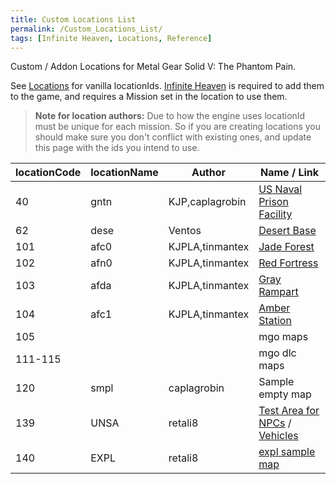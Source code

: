 ```yaml
---
title: Custom Locations List
permalink: /Custom_Locations_List/
tags: [Infinite Heaven, Locations, Reference]
---
```


Custom / Addon Locations for Metal Gear Solid V: The Phantom Pain.

See [Locations](/Locations) for vanilla locationIds. [Infinite Heaven](/Infinite_Heaven) is required to add them to the game, and requires a Mission set in the location to use them.

> **Note for location authors:** Due to how the engine uses locationId must be unique for each mission. So if you are creating locations you should make sure you don't conflict with existing ones, and update this page with the ids you intend to use.

| locationCode | locationName | Author               | Name / Link
| ------------ | ------------ | -------------------- | ----------------------------------------------------- |
| 40           | gntn         | KJP,caplagrobin      | [US Naval Prison Facility](https://www.nexusmods.com/metalgearsolidvtpp/mods/978)
| 62           | dese         | Ventos               | [Desert Base](https://www.nexusmods.com/metalgearsolidvtpp/mods/1237)
| 101          | afc0         | KJPLA,tinmantex      | [Jade Forest](https://www.nexusmods.com/metalgearsolidvtpp/mods/1239)
| 102          | afn0         | KJPLA,tinmantex      | [Red Fortress](https://www.nexusmods.com/metalgearsolidvtpp/mods/1271)
| 103          | afda         | KJPLA,tinmantex      | [Gray Rampart](https://www.nexusmods.com/metalgearsolidvtpp/mods/1251)
| 104          | afc1         | KJPLA,tinmantex      | [Amber Station](https://www.nexusmods.com/metalgearsolidvtpp/mods/1246)
| 105          |              |                      | mgo maps
| 111-115      |              |                      | mgo dlc maps
| 120          | smpl         | caplagrobin          | Sample empty map
| 139          | UNSA         | retali8              | [Test Area for NPCs](https://github.com/TheHuntingParty/TPP-sahelanthropus) / [Vehicles](https://www.nexusmods.com/metalgearsolidvtpp/mods/1750)
| 140          | EXPL         | retali8              | [expl sample map](https://github.com/TheHuntingParty/EXPL-MAP-TPP)
